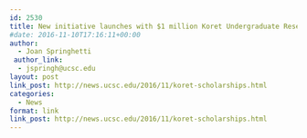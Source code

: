 ```yaml
---
id: 2530
title: New initiative launches with $1 million Koret Undergraduate Research Scholarships
#date: 2016-11-10T17:16:11+00:00
author:
  - Joan Springhetti
 author_link:
  - jspringh@ucsc.edu
layout: post
link_post: http://news.ucsc.edu/2016/11/koret-scholarships.html
categories:
  - News
format: link
link_post: http://news.ucsc.edu/2016/11/koret-scholarships.html
---
```

